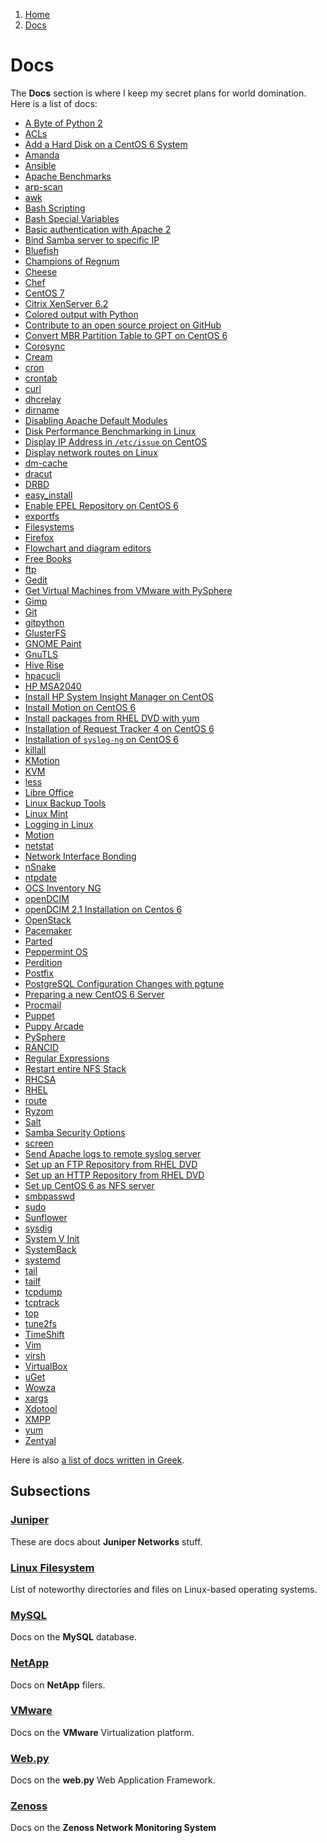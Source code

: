 <!-- -
Title: Docs
Description: Marios Zindilis's Docs 
First Published: 2014-06-30
Last Updated: 2014-08-10
- -->

<ol class="breadcrumb" itemprop="breadcrumb">
	<li><a href="/">Home</a></li>
	<li><a href="/docs/">Docs</a></li>
</ol>

Docs
====

The **Docs** section is where I keep my secret plans for world domination. Here 
is a list of docs:

*   [A Byte of Python 2](/docs/a-byte-of-python-2/)
*   [ACLs](/docs/acl.html)
*   [Add a Hard Disk on a CentOS 6 System](/docs/centos-add-hard-disk.html)
*   [Amanda](/docs/amanda.html)
*   [Ansible](/docs/ansible.html)
*   [Apache Benchmarks](/docs/apache-benchmarks.html)
*   [arp-scan](/docs/arp-scan.html)
*   [awk](/docs/awk.html)
*   [Bash Scripting](/docs/bash-scripting.html)
*   [Bash Special Variables](/docs/bash-special-variables.html)
*   [Basic authentication with Apache 2](/docs/apache2-basic-authentication.html)
*   [Bind Samba server to specific IP](/docs/samba-bind-to-ip.html)
*   [Bluefish](/docs/bluefish.html)
*   [Champions of Regnum](/docs/champions-of-regnum.html)
*   [Cheese](/docs/cheese.html)
*   [Chef](/docs/chef.html)
*   [CentOS 7](/docs/centos-7.html)
*   [Citrix XenServer 6.2](/docs/citrix-xenserver-6.2.html)
*   [Colored output with Python](/docs/python-colored-output.html)
*   [Contribute to an open source project on GitHub](/docs/contribute-on-github.html)
*   [Convert MBR Partition Table to GPT on CentOS 6](/docs/centos-6-convert-mbr-to-gpt.html)
*   [Corosync](/docs/corosync.html)
*   [Cream](/docs/cream.html)
*   [cron](/docs/cron.html)
*   [crontab](/docs/crontab.html)
*   [curl](/docs/curl.html)
*   [dhcrelay](/docs/dhcrelay.html)
*   [dirname](/docs/dirname.html)
*   [Disabling Apache Default Modules](/docs/apache-disable-default-modules.html)
*   [Disk Performance Benchmarking in Linux](/docs/linux-disk-performance-benchmarking.html)
*   [Display IP Address in `/etc/issue` on CentOS](/docs/centos-show-ip-address-in-etc-issue.html)
*   [Display network routes on Linux](/docs/linux-show-network-routes.html)
*   [dm-cache](/docs/dm-cache.html)
*   [dracut](/docs/dracut.html)
*   [DRBD](/docs/drbd.html)
*   [easy_install](/docs/easy_install.html)
*   [Enable EPEL Repository on CentOS 6](/docs/centos-6-enable-epel-repository.html)
*   [exportfs](/docs/exportfs.html)
*   [Filesystems](/docs/filesystems.html)
*   [Firefox](/docs/firefox.html)
*   [Flowchart and diagram editors](/docs/flowchart-and-diagram-editors.html)
*   [Free Books](/docs/free-books.html)
*   [ftp](/docs/ftp.html)
*   [Gedit](/docs/gedit.html)
*   [Get Virtual Machines from VMware with PySphere](/docs/pysphere-get-virtual-machines.html)
*   [Gimp](/docs/gimp.html)
*   [Git](/docs/git.html)
*   [gitpython](/docs/gitpython.html)
*   [GlusterFS](/docs/glusterfs.html)
*   [GNOME Paint](/docs/gnome-paint.html)
*   [GnuTLS](/docs/gnutls.html)
*   [Hive Rise](/docs/hive-rise.html)
*   [hpacucli](/docs/hpacucli.html)
*   [HP MSA2040](/docs/hp-msa2040.html)
*   [Install HP System Insight Manager on CentOS](/docs/centos-install-hp-sim.html)
*   [Install Motion on CentOS 6](/docs/centos-6-install-motion.html)
*   [Install packages from RHEL DVD with yum](/docs/rhel-yum-install-from-dvd.html)
*   [Installation of Request Tracker 4 on CentOS 6](/docs/centos-install-request-tracker-4.html)
*   [Installation of `syslog-ng` on CentOS 6](/docs/centos-6-install-syslog-ng.html)
*   [killall](/docs/killall.html)
*   [KMotion](/docs/kmotion.html)
*   [KVM](/docs/kvm.html)
*   [less](/docs/less.html)
*   [Libre Office](/docs/libreoffice.html)
*   [Linux Backup Tools](/docs/linux-backup-tools.html)
*   [Linux Mint](/docs/linux-mint.html)
*   [Logging in Linux](/docs/logging-in-linux.html)
*   [Motion](/docs/motion.html)
*   [netstat](/docs/netstat.html)
*   [Network Interface Bonding](/docs/network-interface-bonding.html)
*   [nSnake](/docs/nsnake.html)
*   [ntpdate](/docs/ntpdate.html)
*   [OCS Inventory NG](/docs/ocs-inventory-ng.html)
*   [openDCIM](/docs/opendcim.html)
*   [openDCIM 2.1 Installation on Centos 6](/docs/centos-6-install-opendcim-2.1.html)
*   [OpenStack](/docs/openstack.html)
*   [Pacemaker](/docs/pacemaker.html)
*   [Parted](/docs/parted.html)
*   [Peppermint OS](/docs/peppermintos.html)
*   [Perdition](/docs/perdition.html)
*   [Postfix](/docs/postfix.html)
*   [PostgreSQL Configuration Changes with pgtune](/docs/pgtune-configuration-changes.html)
*   [Preparing a new CentOS 6 Server](/docs/centos-6-prepare-new-server.html)
*   [Procmail](/docs/procmail.html)
*   [Puppet](/docs/puppet.html)
*   [Puppy Arcade](/docs/puppy-arcade.html)
*   [PySphere](/docs/pysphere.html)
*   [RANCID](/docs/rancid.html)
*   [Regular Expressions](/docs/regular-expressions.html)
*   [Restart entire NFS Stack](/docs/nfs-stack-restart.html)
*   [RHCSA](/docs/rhcsa.html)
*   [RHEL](/docs/rhel.html)
*   [route](/docs/route.html)
*   [Ryzom](/docs/ryzom.html)
*   [Salt](/docs/salt.html)
*   [Samba Security Options](/docs/samba-security-options.html)
*   [screen](/docs/screen.html)
*   [Send Apache logs to remote syslog server](/docs/apache-logs-to-remote-syslog.html)
*   [Set up an FTP Repository from RHEL DVD](/docs/rhel-setup-ftp-repository.html)
*   [Set up an HTTP Repository from RHEL DVD](/docs/rhel-setup-http-repository.html)
*   [Set up CentOS 6 as NFS server](/docs/centos-6-nfs-server.html)
*   [smbpasswd](/docs/smbpasswd.html)
*   [sudo](/docs/sudo.html)
*   [Sunflower](/docs/sunflower.html)
*   [sysdig](/docs/sysdig.html)
*   [System V Init](/docs/system-v-init.html)
*   [SystemBack](/docs/systemback.html)
*   [systemd](/docs/systemd.html)
*   [tail](/docs/tail.html)
*   [tailf](/docs/tailf.html)
*   [tcpdump](/docs/tcpdump.html)
*   [tcptrack](/docs/tcptrack.html)
*   [top](/docs/top.html)
*   [tune2fs](/docs/tune2fs.html)
*   [TimeShift](/docs/timeshift.html)
*   [Vim](/docs/vim.html)
*   [virsh](/docs/virsh.html)
*   [VirtualBox](/docs/virtualbox.html)
*   [uGet](/docs/uget.html)
*   [Wowza](/docs/wowza.html)
*   [xargs](/docs/xargs.html)
*   [Xdotool](/docs/xdotool.html)
*   [XMPP](/docs/xmpp.html)
*   [yum](/docs/yum.html)
*   [Zentyal](/docs/zentyal.html)

Here is also [a list of docs written in Greek](/docs/index.el.html).

Subsections
-----------

### [Juniper](/docs/juniper/)
These are docs about **Juniper Networks** stuff.

### [Linux Filesystem](/docs/lfs/)
List of noteworthy directories and files on Linux-based operating systems.

### [MySQL](/docs/mysql/)
Docs on the **MySQL** database.

### [NetApp](/docs/netapp/)
Docs on **NetApp** filers.

### [VMware](/docs/vmware/)
Docs on the **VMware** Virtualization platform.

### [Web.py](/docs/web.py/)
Docs on the **web.py** Web Application Framework.

### [Zenoss](/docs/zenoss/)
Docs on the **Zenoss Network Monitoring System**
